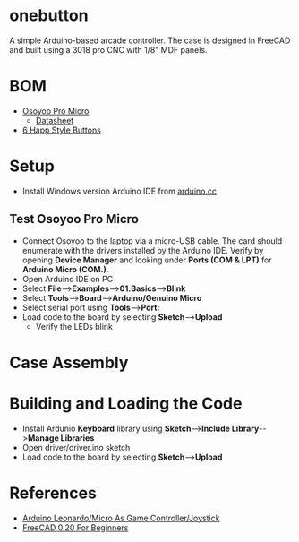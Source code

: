 # onebutton
A simple Arduino-based arcade controller. The case is designed in FreeCAD and built using a 3018 pro CNC with 1/8" MDF panels.

# BOM
* [Osoyoo Pro Micro](https://www.amazon.com/gp/product/B012FOV17O/ref=ppx_yo_dt_b_asin_title_o04_s01?ie=UTF8&psc=1)
  * [Datasheet](http://osoyoo.com/2018/06/25/osoyoo-pro-micro-board/)
* [6 Happ Style Buttons](https://www.amazon.com/gp/product/B01MR0E1T6/ref=ppx_yo_dt_b_asin_title_o04_s01?ie=UTF8&psc=1)

# Setup
* Install Windows version Arduino IDE from [arduino.cc](https://www.arduino.cc/en/Main/Software)

## Test Osoyoo Pro Micro
* Connect Osoyoo to the laptop via a micro-USB cable. The card should enumerate with the drivers installed by the Arduino IDE. Verify by opening **Device Manager** and looking under **Ports (COM & LPT)** for **Arduino Micro (COM.)**.
* Open Arduino IDE on PC
* Select **File**-->**Examples**-->**01.Basics**-->**Blink**
* Select **Tools**-->**Board**-->**Arduino/Genuino Micro**
* Select serial port using **Tools**-->**Port:**
* Load code to the board by selecting **Sketch**-->**Upload**
  * Verify the LEDs blink

# Case Assembly

# Building and Loading the Code
* Install Ardunio **Keyboard** library using **Sketch**-->**Include Library**-->**Manage Libraries**
* Open driver/driver.ino sketch
* Load code to the board by selecting **Sketch**-->**Upload**

# References
* [Arduino Leonardo/Micro As Game Controller/Joystick](https://www.instructables.com/id/Arduino-LeonardoMicro-as-Game-ControllerJoystick/)
* [FreeCAD 0.20 For Beginners](https://www.youtube.com/playlist?list=PLWuyJLVUNtc0UszswD0oD5q4VeWTrK7JC)
